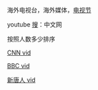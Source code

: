 
海外电视台，海外媒体，[电视节](https://www.youtube.com/watch?v=0rjFruxF0UI#美国之音-英国BBC-半岛电视台)

youtube [搜](https://www.youtube.com/results?search_query=中文网)：中文网

按照人数多少排序

[CNN vid](https://www.youtube.com/user/VOAchina)

[BBC vid](https://www.youtube.com/user/BBCZhongwen)

[新唐人 vid](https://www.youtube.com/user/NTDAPTV)
